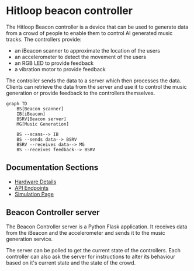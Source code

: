# Hitloop beacon controller

The Hitloop Beacon controller is a device that can be used to generate data from a crowd of people to enable them to control AI generated music tracks. The controllers provide:

- an iBeacon scanner to approximate the location of the users
- an accelerometer to detect the movement of the users
- an RGB LED to provide feedback
- a vibration motor to provide feedback

The controller sends the data to a server which then processes the data. Clients can retrieve the data from the server and use it to control the music generation or provide feedback to the controllers themselves.

```mermaid
graph TD
    BS[Beacon scanner]
    IB[iBeacon]
    BSRV[Beacon server]
    MG[Music Generation]

    BS --scans--> IB
    BS --sends data--> BSRV
    BSRV --receives data--> MG
    BS --receives feedback--> BSRV
```

## Documentation Sections

- [Hardware Details](hardware.md)
- [API Endpoints](api.md)
- [Simulation Page](simulation.md)

## Beacon Controller server

The Beacon Controller server is a Python Flask application. It receives data from the iBeacon and the accelerometer and sends it to the music generation service.

The server can be polled to get the current state of the controllers. Each controller can also ask the server for instructions to alter its behaviour based on it's current state and the state of the crowd.
